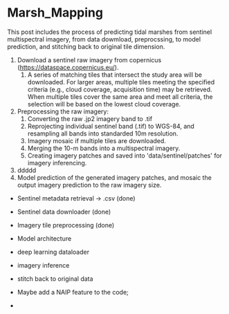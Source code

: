 # Marsh_Mapping

This post includes the process of predicting tidal marshes from sentinel multispectral imagery, from data dowmload, preprocssing, to model prediction, and stitching back to original tile dimension.

1. Download a sentinel raw imagery from copernicus (https://dataspace.copernicus.eu/).
   1. A series of matching tiles that intersect the study area will be downloaded. For larger areas, multiple tiles meeting the specified criteria (e.g., cloud coverage, acquisition time) may be retrieved. When multiple tiles cover the same area and meet all criteria, the selection will be based on the lowest cloud coverage.
2. Preprocessing the raw imagery:
      1. Converting the raw .jp2 imagery band to .tif 
      2. Reprojecting individual sentinel band (.tif) to WGS-84, and resampling all bands into standarded 10m resolution.
      3. Imagery mosaic if multiple tiles are downloaded.
      4. Merging the 10-m bands into a multispectral imagery. 
      5. Creating imagery patches and saved into 'data/sentinel/patches' for imagery inferencing.
3. ddddd
4. Model prediction of the generated imagery patches, and mosaic the output imagery prediction to the raw imagery size.



- Sentinel metadata retrieval -> .csv (done)
- Sentinel data downloader (done)
- Imagery tile preprocessing (done) 
- Model architecture
- deep learning dataloader
- imagery inference
- stitch back to original data

- Maybe add a NAIP feature to the code;
- 
